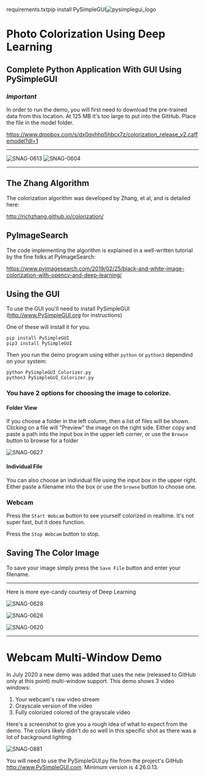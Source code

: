requirements.txtpip install PySimpleGUI![pysimplegui_logo](https://user-images.githubusercontent.com/13696193/43165867-fe02e3b2-8f62-11e8-9fd0-cc7c86b11772.png)

# Photo Colorization Using Deep Learning

## Complete Python Application With GUI Using PySimpleGUI

### ___Important___

In order to run the demo, you will first need to download the pre-trained data from this location. At 125 MB it's too large to put into the GitHub.  Place the file in the model folder.  

https://www.dropbox.com/s/dx0qvhhp5hbcx7z/colorization_release_v2.caffemodel?dl=1

-----------------

![SNAG-0613](https://user-images.githubusercontent.com/46163555/71523947-43c03a00-2899-11ea-8943-e8db1347c7f5.jpg)
![SNAG-0604](https://user-images.githubusercontent.com/46163555/71523948-4458d080-2899-11ea-8a8a-d54fbf39c9b8.jpg)

-----------------

## The Zhang Algorithm

The colorization algorithm was developed by Zhang, et al, and is detailed here:

http://richzhang.github.io/colorization/

## PyImageSearch

The code implementing the algorithm is explained in a well-written tutorial by the fine folks at PyImageSearch:

https://www.pyimagesearch.com/2019/02/25/black-and-white-image-colorization-with-opencv-and-deep-learning/


## Using the GUI

To use the GUI you'll need to install PySimpleGUI (http://www.PySimpleGUI.org for instructions)

One of these will install it for you.
```
pip install PySimpleGUI
pip3 install PySimpleGUI
```

Then you run the demo program using either `python` or `python3` dependind on your system:

```
python PySimpleGUI_Colorizer.py
python3 PySimpleGUI_Colorizer.py
```

### You have 2 options for choosing the image to colorize.

#### Folder View

If you choose a folder in the left column, then a list of files will be shown.  Clicking on a file will "Preview" the image on the right side.  Either copy and paste a path into the input box in the upper left corner, or use the `Browse` button to browse for a folder

![SNAG-0627](https://user-images.githubusercontent.com/46163555/71523944-43c03a00-2899-11ea-8dea-a3be3bfc13ca.jpg)

#### Individual File

You can also choose an individual file using the input box in the upper right.  Either paste a filename into the box or use the `browse` button to choose one.

### Webcam

Press the `Start Webcam` button to see yourself colorized in realtime. It's not super fast, but it does function.

Press the `Stop Webcam` button to stop.

## Saving The Color Image

To save your image simply press the `Save File` button and enter your filename.


-------------------------------

Here is more eye-candy courtesy of Deep Learning





![SNAG-0628](https://user-images.githubusercontent.com/46163555/71523943-4327a380-2899-11ea-95b7-a2892f611109.jpg)

![SNAG-0626](https://user-images.githubusercontent.com/46163555/71523945-43c03a00-2899-11ea-8bf2-ee6ac2216286.jpg)

![SNAG-0620](https://user-images.githubusercontent.com/46163555/71523946-43c03a00-2899-11ea-9f25-2f2b2c882ad3.jpg)


-----------------------------------

# Webcam Multi-Window Demo

In July 2020 a new demo was added that uses the new (released to GitHub only at this point) multi-window support.  This demo shows 3 video windows:

1. Your webcam's raw video stream
2. Grayscale version of the video
3. Fully colorized colored of the grayscale video

Here's a screenshot to give you a rough idea of what to expect from the demo.  The colors likely didn't do so well in this specific shot as there was a lot of background lighting.

![SNAG-0881](https://user-images.githubusercontent.com/46163555/88486988-9e189a80-cf4f-11ea-8dc7-727b7539bab9.jpg)


You will need to use the PySimpleGUI.py file from the project's GitHub http://www.PySimpleGUI.com.  Minimum version is 4.26.0.13.

